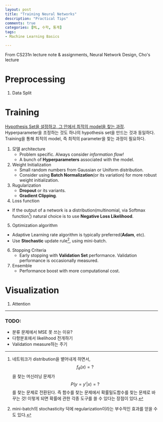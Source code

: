 ```yaml
---
layout: post
title: "Training Neural Networks"
description: "Practical Tips"
comments: true
categories: [ML, 수학, 통계]
tags:
- Machine Learning Basics

---
```


From CS231n lecture note & assignments, Neural Network Design, Cho's lecture



# Preprocessing

1. Data Split





# Training

<u>Hypothesis Set을 설정하고, 그 안에서 최적의 model을 찾는 과정</u>. Hyperparameter을 조정하는 것도 하나의 hypothesis set을 만드는 것과 동일하다. Training을 통해 최적의 model, 즉 최적의 parameter을 찾는 과정이 필요하다.

1. 모델 architecture
   - Problem specific. Always consider *information flow!*
   - A bunch of **Hyperparameters** associated with the model.
2. Weight Initialization
   - Small random numbers from Gaussian or Uniform distribution.
   - Consider using **Batch Normalization**(or its variation) for more robust weight initialization.
3. Rugularization
   - **Dropout** or its variants. 
   - **Gradient Clipping**. 
4.  Loss function
   - If the output of a network is a distribution(multinomial, via Softmax function[^1]) natural choice is to use **Negative Loss Likelihood**.
5.  Optimization algorithm
   - Adaptive Learning rate algorithm is typically preferred(**Adam**, etc).
   - Use **Stochastic** update rule[^2], using mini-batch.
6. Stopping Criteria
   - Early stopping with **Validation Set** performance. Validation performance is occasionally measured.
7. Ensemble
   - Performance boost with more computational cost.



# Visualization

1. Attention











[^1]: 네트워크가 distribution을 뱉어내게 하면서, $$ f_\theta(x) = ?$$을 찾는 머신러닝 문제가 $$ P(y=y' | x) = ?$$를 찾는 문제로 전환된다. 즉 함수를 찾는 문제에서 확률밀도함수를 찾는 문제로 바꾸는 것! 이렇게 되면 확률에 관한 각종 도구를 쓸 수 있다는 장점이 있다. 
[^2]: mini-batch의 stochasticity 덕에 regularization이라는 부수적인 효과를 얻을 수도 있다.





----

### TODO:

- 분류 문제에서 MSE 못 쓰는 이유?
- 다항분포에서  likelihood 전개하기
- Validation measure하는 주기 
